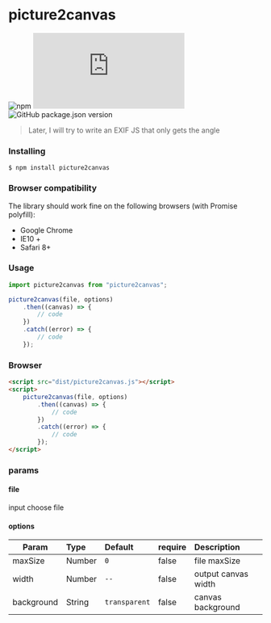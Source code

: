 # picture2canvas

![npm](https://img.shields.io/npm/dt/picture2canvas)
![GitHub file size in bytes](https://img.shields.io/github/size/huzedong2015/picture2canvas/dist/picture2canvas.js)
![GitHub package.json version](https://img.shields.io/github/package-json/v/huzedong2015/picture2canvas)

> Later, I will try to write an EXIF JS that only gets the angle

### Installing
    $ npm install picture2canvas

### Browser compatibility
The library should work fine on the following browsers (with Promise polyfill):

- Google Chrome
- IE10 +
- Safari 8+

### Usage
```javascript
import picture2canvas from "picture2canvas";

picture2canvas(file, options)
    .then((canvas) => {
        // code
    })
    .catch((error) => {
        // code
    });
```
### Browser
```html
<script src="dist/picture2canvas.js"></script>
<script>
    picture2canvas(file, options)
        .then((canvas) => {
            // code
        })
        .catch((error) => {
            // code
        });
</script>
```
### params
#### file 
input choose file

#### options 
| Param | Type | Default | require | Description|
| - | :- | :- | :- | :- |
| maxSize | Number | `0` | false | file maxSize |
| width | Number | `--` | false | output canvas width |
| background | String | `transparent` | false | canvas background |
